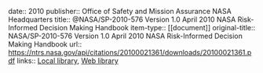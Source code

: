 date:: 2010
publisher:: Office of Safety and Mission Assurance NASA Headquarters
title:: @NASA/SP-2010-576 Version 1.0 April 2010 NASA Risk-Informed Decision Making Handbook
item-type:: [[document]]
original-title:: NASA/SP-2010-576 Version 1.0 April 2010 NASA Risk-Informed Decision Making Handbook
url:: https://ntrs.nasa.gov/api/citations/20100021361/downloads/20100021361.pdf
links:: [Local library](zotero://select/library/items/J5N6SSI8), [Web library](https://www.zotero.org/users/6520516/items/J5N6SSI8)
